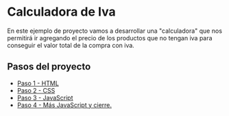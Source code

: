 # Calculadora de Iva

En este ejemplo de proyecto vamos a desarrollar una "calculadora" que nos permitirá ir agregando el precio de los productos que no tengan iva para conseguir el valor total de la compra con iva.

## Pasos del proyecto

* [Paso 1 - HTML](https://github.com/PTF-CMD/Taller-Inicial/tree/master/ProyectosEjemplo/calculadora_iva/Paso1-HTML)
* [Paso 2 - CSS](https://github.com/PTF-CMD/Taller-Inicial/tree/master/ProyectosEjemplo/calculadora_iva/Paso2-CSS)
* [Paso 3 - JavaScript](https://github.com/PTF-CMD/Taller-Inicial/tree/master/ProyectosEjemplo/calculadora_iva/Paso3-JS)
* [Paso 4 - Más JavaScript y cierre.](https://github.com/PTF-CMD/Taller-Inicial/tree/master/ProyectosEjemplo/calculadora_iva/Paso4-Cierre)
